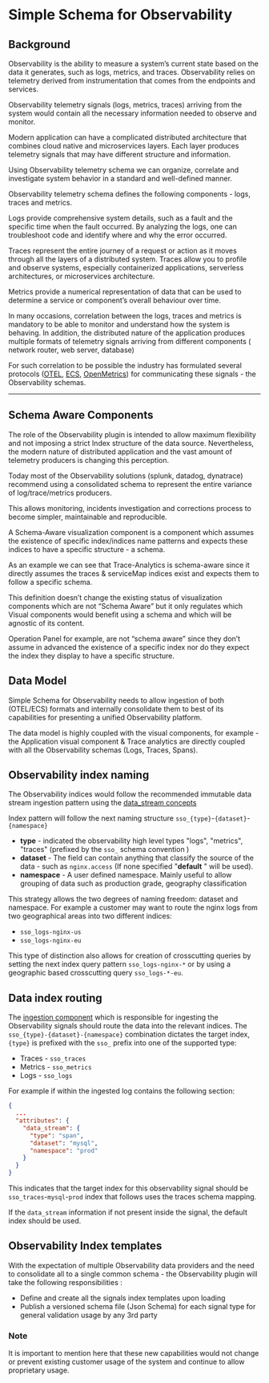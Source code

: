 # Simple Schema for Observability

## Background
Observability is the ability to measure a system’s current state based on the data it generates, such as logs, metrics, and traces. Observability relies on telemetry derived from instrumentation that comes from the endpoints and services.

Observability telemetry signals (logs, metrics, traces) arriving from the system would contain all the necessary information needed to observe and monitor.

Modern application can have a complicated distributed architecture that combines cloud native and microservices layers. Each layer produces telemetry signals that may have different structure and information.

Using Observability telemetry schema we can organize, correlate and investigate system behavior in a standard and well-defined manner.

Observability telemetry schema defines the following components - logs, traces and metrics.

Logs provide comprehensive system details, such as a fault and the specific time when the fault occurred. By analyzing the logs, one can troubleshoot code and identify where and why the error occurred.

Traces represent the entire journey of a request or action as it moves through all the layers of a distributed system. Traces allow you to profile and observe systems, especially containerized applications, serverless architectures, or microservices architecture.

Metrics provide a numerical representation of data that can be used to determine a service or component’s overall behaviour over time.

In many occasions, correlation between the logs, traces and metrics is mandatory to be able to monitor and understand how the system is behaving. In addition, the distributed nature of the application produces multiple formats of telemetry signals arriving from different components ( network router, web server, database)

For such correlation to be possible the industry has formulated several protocols ([OTEL](https://github.com/open-telemetry), [ECS](https://github.com/elastic/ecs), [OpenMetrics](https://github.com/OpenObservability/OpenMetrics)) for communicating these signals - the Observability schemas.

---
## Schema Aware Components

The role of the Observability plugin is intended to allow maximum flexibility and not imposing a strict Index structure of the data source. Nevertheless, the modern nature of distributed application and the vast amount of telemetry producers is changing this perception.

Today most of the Observability solutions (splunk, datadog, dynatrace) recommend using a consolidated schema to represent the entire variance of log/trace/metrics producers.

This allows monitoring, incidents investigation and corrections process to become simpler, maintainable and reproducible.

A Schema-Aware visualization component is a component which assumes the existence of specific index/indices name patterns and expects these indices to have a specific structure - a schema.

As an example we can see that Trace-Analytics is schema-aware since it directly assumes the traces & serviceMap indices exist and expects them to follow a specific schema.

This definition doesn’t change the existing status of visualization components which are not “Schema Aware” but it only regulates which Visual components would benefit using a schema and which will be agnostic of its content.

Operation Panel for example, are not “schema aware” since they don’t assume in advanced the existence of a specific index nor do they expect the index they display to have a specific structure.

## Data Model

Simple Schema for Observability needs to allow ingestion of both (OTEL/ECS) formats and internally consolidate them to best of its capabilities for presenting a unified Observability platform.

The data model is highly coupled with the visual components, for example - the Application visual component & Trace analytics are directly coupled with all the Observability schemas (Logs, Traces, Spans).

## Observability index naming

The Observability indices would follow the recommended immutable data stream ingestion pattern using the [data_stream concepts](https://opensearch.org/docs/latest/opensearch/data-streams/)

Index pattern will follow the next naming structure `sso_{type}`-`{dataset}`-`{namespace}`

 - **type**	- indicated	the observability high level types "logs", "metrics", "traces" (prefixed by the `sso_` schema convention )
 - **dataset**	- The field can contain anything that classify the source of the data - such as `nginx.access` (If none specified "**default** " will be used).
 - **namespace**	- A user defined namespace. Mainly useful to allow grouping of data such as production grade, geography classification

This strategy allows the two degrees of naming freedom: dataset and namespace. For example a customer may want to route the nginx logs from two geographical areas into two different indices:

 - `sso_logs-nginx-us`
 - `sso_logs-nginx-eu`

This type of distinction also allows for creation of crosscutting queries by setting the next index query pattern `sso_logs-nginx-*` or by using a geographic based crosscutting query `sso_logs-*-eu`.

## Data index routing
The [ingestion component](https://github.com/opensearch-project/data-prepper) which is responsible for ingesting the Observability signals should route the data into the relevant indices.
The `sso_{type}-{dataset}-{namespace}` combination dictates the target index, `{type}` is prefixed with the `sso_` prefix into one of the supported type:

 - Traces - `sso_traces`
 - Metrics - `sso_metrics`
 - Logs - `sso_logs`

For example if within the ingested log contains the following section:
```json
{
  ...
  "attributes": {
    "data_stream": {
      "type": "span",
      "dataset": "mysql",
      "namespace": "prod"
    }
  }
}
```
This indicates that the target index for this observability signal should be `sso_traces`-`mysql`-`prod` index that follows uses the traces schema mapping.

If the `data_stream` information if not present inside the signal, the default index should be used.

## Observability Index templates
With the expectation of multiple Observability data providers and the need to consolidate all to a single common schema - the Observability plugin will take the following responsibilities :

 - Define and create all the signals index templates upon loading
 - Publish a versioned schema file (Json Schema) for each signal type for general validation usage by any 3rd party

### Note
It is important to mention here that these new capabilities would not change or prevent existing customer usage of the system and continue to allow proprietary usage.
